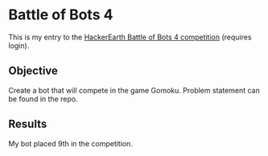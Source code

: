 # Battle of Bots 4
This is my entry to the [HackerEarth Battle of Bots 4 competition](https://www.hackerearth.com/battle-of-bots-4/multiplayer/gomoku/description/) (requires login).

## Objective
Create a bot that will compete in the game Gomoku. Problem statement can be found in the repo.

## Results
My bot placed 9th in the competition.
